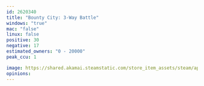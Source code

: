 ```yaml
---
id: 2620340
title: "Bounty City: 3-Way Battle"
windows: "true"
mac: "false"
linux: false
positive: 30
negative: 17
estimated_owners: "0 - 20000"
peak_ccu: 1

image: https://shared.akamai.steamstatic.com/store_item_assets/steam/apps/2620340/header.jpg?t=1727848995
opinions:
---
```

